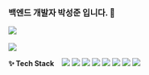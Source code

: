 ### 백엔드 개발자 박성준 입니다. 👋

<!--
**myrhymetree/myrhymetree** is a ✨ _special_ ✨ repository because its `README.md` (this file) appears on your GitHub profile.

Here are some ideas to get you started:

- 🔭 I’m currently working on ...
- 🌱 I’m currently learning ...
- 👯 I’m looking to collaborate on ...
- 🤔 I’m looking for help with ...
- 💬 Ask me about ...
- 📫 How to reach me: ...
- 😄 Pronouns: ...
- ⚡ Fun fact: ...
-->

<img src="https://github-readme-stats.vercel.app/api/top-langs/?username=myrhymetree&layout=compact"><br><br>
<img src="https://github-readme-stats.vercel.app/api?username=myrhymetree&show_icons=true">

<p>
<b>✨ Tech Stack</b>
&nbsp;&nbsp;
<img src="https://img.shields.io/badge/Java-007396?style=flat&logo=Java&logoColor=white"/></a>
<img src="https://img.shields.io/badge/C++-00599C?style=flat&logo=C%2B%2B&logoColor=white"/></a>
<img src="https://img.shields.io/badge/python-3776AB?style=flat&logo=Python&logoColor=white"/></a>
<img src="https://img.shields.io/badge/JS-F7DF1E?style=flat&logo=JavaScript&logoColor=white"/></a>
<img src="https://img.shields.io/badge/HTML-E34F26?style=flat&logo=HTML5&logoColor=white"/></a>
<img src="https://img.shields.io/badge/CSS-1572B6?style=flat&logo=CSS3&logoColor=white"/></a>
<img src="https://img.shields.io/badge/ORACLE-F80000?style=flat&logo=Oracle&logoColor=white"/></a>
<img src="https://img.shields.io/badge/spring-6DB33F?style=flat&logo=Spring&logoColor=white"/></a>
</p>
